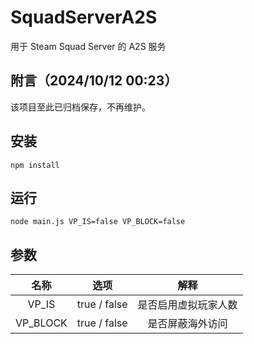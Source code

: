 # SquadServerA2S

用于 Steam Squad Server 的 A2S 服务

## 附言（2024/10/12 00:23）
该项目至此已归档保存，不再维护。

## 安装
```shell
npm install
```

## 运行
```shell
node main.js VP_IS=false VP_BLOCK=false
```

## 参数
| 名称 | 选项 | 解释 |
| :--: | :--: | :--: |
| VP_IS | true / false | 是否启用虚拟玩家人数 |
| VP_BLOCK | true / false | 是否屏蔽海外访问 |

